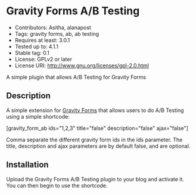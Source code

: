 # Gravity Forms A/B Testing
* Contributors: Asitha, alanapost
* Tags: gravity forms, ab, ab testing
* Requires at least: 3.0.1
* Tested up to: 4.1.1
* Stable tag: 0.1
* License: GPLv2 or later
* License URI: http://www.gnu.org/licenses/gpl-2.0.html

A simple plugin that allows A/B Testing for Gravity Forms

## Description

A simple extension for [Gravity Forms](http://www.gravityforms.com/) that allows users to do A/B Testing using a simple shortcode:

[gravity_form_ab ids="1,2,3" title="false" description="false" ajax="false"]

Comma separate the different gravity form ids in the ids parameter. The title, description and ajax parameters are by default false, and are optional. 

## Installation

Upload the Gravity Forms A/B Testing plugin to your blog and activate it. You can then begin to use the shortcode. 